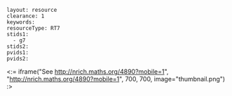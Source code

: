 ````
layout: resource
clearance: 1
keywords:
resourceType: RT7
stids1: 
  - g7
stids2:
pvids1:
pvids2:

````

<:= iframe("See http://nrich.maths.org/4890?mobile=1", "http://nrich.maths.org/4890?mobile=1", 700, 700, image="thumbnail.png") :>

